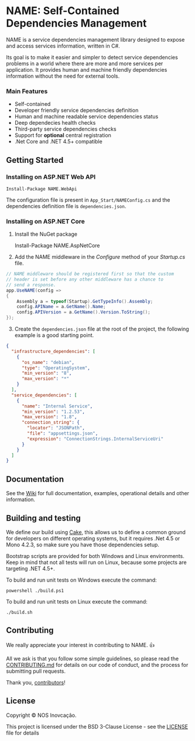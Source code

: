 # NAME: Self-Contained Dependencies Management
NAME is a service dependencies management library designed to expose and access services information, written in C#. 

Its goal is to make it easier and simpler to detect service dependencies problems in a world where there are more and more services per application. It provides human and machine friendly dependencies information without the need for external tools.

### Main Features
* Self-contained
* Developer friendly service dependencies definition
* Human and machine readable service dependencies status
* Deep dependecies health checks
* Third-party service dependencies checks
* Support for **optional** central registration
* .Net Core and .NET 4.5+ compatible

## Getting Started 
### Installing on ASP.NET Web API

    Install-Package NAME.WebApi

The configuration file is present in `App_Start/NAMEConfig.cs` and the dependencies definition file is `dependencies.json`.

### Installing on ASP.NET Core
1. Install the NuGet package

    Install-Package NAME.AspNetCore

2. Add the NAME middleware in the *Configure* method of your *Startup.cs* file.
```csharp
// NAME middleware should be registered first so that the custom
// header is set before any other middleware has a chance to 
// send a response.
app.UseNAME(config =>
{
    Assembly a = typeof(Startup).GetTypeInfo().Assembly;
    config.APIName = a.GetName().Name;
    config.APIVersion = a.GetName().Version.ToString();
});
```

3. Create the `dependencies.json` file at the root of the project, the following example is a good starting point.
```json
{
  "infrastructure_dependencies": [
    {
      "os_name": "debian",
      "type": "OperatingSystem",
      "min_version": "8",
      "max_version": "*"
    }
  ],
  "service_dependencies": [
    {
      "name": "Internal Service",
      "min_version": "1.2.53",
      "max_version": "1.8",
      "connection_string": {
        "locator": "JSONPath",
        "file": "appsettings.json",
        "expression": "ConnectionStrings.InternalServiceUri"
      }
    }
  ]
}
```
## Documentation
See the [Wiki](https://github.com/nosinovacao/name-sdk/wiki) for full documentation, examples, operational details and other information.

## Building and testing
We define our build using [Cake](https://github.com/cake-build/cake/), this allows us to define a common ground for developers on different operating systems, but it requires .Net 4.5 or Mono 4.2.3, so make sure you have those dependencies setup.

Bootstrap scripts are provided for both Windows and Linux environments. Keep in mind that not all tests will run on Linux, because some projects are targeting .NET 4.5+.

To build and run unit tests on Windows execute the command:
    
    powershell ./build.ps1

To build and run unit tests on Linux execute the command:

    ./build.sh

<!--
## What does it do?
#### 1) Developer friendly dependencies defintion
Specify your dependencies in a developer friendly JSON format. Keep you existing connection settings, using built-in locators.

#### 2) Deep dependecies checks
Realtime recursive dependencies health check, including minimum/maximum version checks.

Optionally abort the application startup if any dependency reports an unhealthy state.
#### 3) Dependencies status exposure
Expose the current status of the dependencies through a manifest endpoint in a machine readable JSON format and human friendly table layout.
#### 4) Register your services in a central location
Optionally register all your services against a central registration service, with regular health checks and manifest snapshots using the established registration interface.

You can use our [existing Registry solution](https://github.com/nosinovacao//name-registry-api) for central registration.
-->

## Contributing
We really appreciate your interest in contributing to NAME. 👍

All we ask is that you follow some simple guidelines, so please read the [CONTRIBUTING.md](CONTRIBUTING.md) for details on our code of conduct, and the process for submitting pull requests.

Thank you, [contributors](https://github.com/nosinovacao/name-sdk/graphs/contributors)!

## License
Copyright © NOS Inovcaçâo.

This project is licensed under the BSD 3-Clause License - see the [LICENSE](LICENSE) file for details